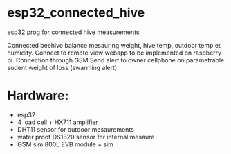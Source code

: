# esp32_connected_hive
esp32 prog for connected hive measurements

Connected beehive balance mesauring weight, hive temp, outdoor temp et humidity. 
Connect to remote view webapp to be implemented on raspberry pi. Connection through GSM
Send alert to owner cellphone on parametrable sudent weight of loss (swarming alert)


# Hardware: 
- esp32 
- 4 load cell + HX711 amplifier
- DHT11 sensor for outdoor mesaurements
- water proof DS1820 sensor for internal mesaure
- GSM sim 800L EVB module + sim 

